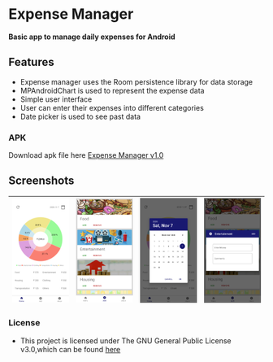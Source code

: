 # Expense Manager
**Basic app to manage daily expenses for Android**

## Features
* Expense manager uses the Room persistence library for data storage
* MPAndroidChart is used to represent the expense data
* Simple user interface
* User can enter their expenses into different categories
* Date picker is used to see past data

### APK
Download apk file here [Expense Manager v1.0](https://github.com/Sureshb97/Expense-Manager/releases/download/v1.0.0/ExpenseManagerv1.0.apk)

## Screenshots
| <img src="Screenshots/Screenshot_1.png" width="200"/>| <img src="Screenshots/Screenshot_2.png" width="200"/>| <img src="Screenshots/Screenshot_3.png" width="200"/>| <img src="Screenshots/Screenshot_4.png" width="200"/>|
|:---:|:---:|:---:|:---:|

### License

* This project is licensed under The GNU General Public License v3.0,which can be found [here](https://github.com/Sureshb97/Expense-Manager/blob/master/LICENSE.md)
 

